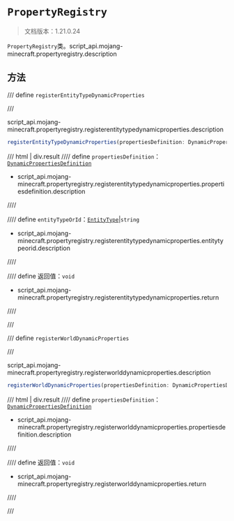 # `PropertyRegistry`

> 文档版本：1.21.0.24

`PropertyRegistry`类。script_api.mojang-minecraft.propertyregistry.description

## 方法

/// define
`registerEntityTypeDynamicProperties`


///

script_api.mojang-minecraft.propertyregistry.registerentitytypedynamicproperties.description

```js
registerEntityTypeDynamicProperties(propertiesDefinition: DynamicPropertiesDefinition, entityTypeOrId: EntityType | string): void
```

/// html | div.result
//// define
`propertiesDefinition`：[`DynamicPropertiesDefinition`](./dynamicpropertiesdefinition.md)

- script_api.mojang-minecraft.propertyregistry.registerentitytypedynamicproperties.propertiesdefinition.description


////

//// define
`entityTypeOrId`：[`EntityType`](./entitytype.md)|`string`

- script_api.mojang-minecraft.propertyregistry.registerentitytypedynamicproperties.entitytypeorid.description


////

//// define
返回值：`void`

- script_api.mojang-minecraft.propertyregistry.registerentitytypedynamicproperties.return


////

///


/// define
`registerWorldDynamicProperties`


///

script_api.mojang-minecraft.propertyregistry.registerworlddynamicproperties.description

```js
registerWorldDynamicProperties(propertiesDefinition: DynamicPropertiesDefinition): void
```

/// html | div.result
//// define
`propertiesDefinition`：[`DynamicPropertiesDefinition`](./dynamicpropertiesdefinition.md)

- script_api.mojang-minecraft.propertyregistry.registerworlddynamicproperties.propertiesdefinition.description


////

//// define
返回值：`void`

- script_api.mojang-minecraft.propertyregistry.registerworlddynamicproperties.return


////

///

